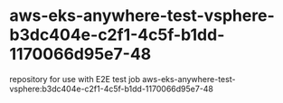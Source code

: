 # aws-eks-anywhere-test-vsphere-b3dc404e-c2f1-4c5f-b1dd-1170066d95e7-48
repository for use with E2E test job aws-eks-anywhere-test-vsphere:b3dc404e-c2f1-4c5f-b1dd-1170066d95e7-48
